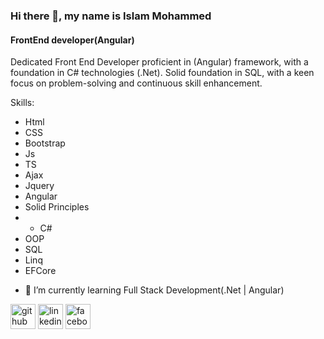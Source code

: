 ### Hi there 👋, my name is Islam Mohammed
#### FrontEnd developer(Angular)

 Dedicated Front End Developer proficient in (Angular) framework, with a foundation in C# technologies
 (.Net). Solid foundation in SQL, with a keen focus on problem-solving and continuous skill enhancement.

Skills: 
* Html
* CSS
* Bootstrap
* Js
* TS
* Ajax
* Jquery
* Angular
* Solid Principles
* * C#
* OOP
* SQL
* Linq
* EFCore

- 🌱 I’m currently learning Full Stack Development(.Net | Angular) 


[<img src='https://cdn.jsdelivr.net/npm/simple-icons@3.0.1/icons/github.svg' alt='github' height='40'>](https://github.com/ismlh)  [<img src='https://cdn.jsdelivr.net/npm/simple-icons@3.0.1/icons/linkedin.svg' alt='linkedin' height='40'>](https://www.linkedin.com/in/islam-mohammed-7052a0233/)  [<img src='https://cdn.jsdelivr.net/npm/simple-icons@3.0.1/icons/facebook.svg' alt='facebook' height='40'>](https://www.facebook.com/profile.php?id=100045784102221)  

